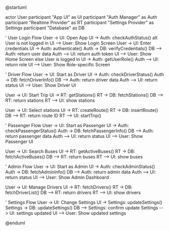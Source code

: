 @startuml

actor User
participant "App UI" as UI
participant "Auth Manager" as Auth
participant "Realtime Provider" as RT
participant "Settings Provider" as Settings
participant "Database" as DB

' User Login Flow
User -> UI: Open App
UI -> Auth: checkAuthStatus()
alt User is not logged in
    UI --> User: Show Login Screen
    User -> UI: Enter credentials
    UI -> Auth: authenticate()
    Auth -> DB: verifyCredentials()
    DB --> Auth: return user data
    Auth --> UI: return auth token
    UI --> User: Show Home Screen
else User is logged in
    UI -> Auth: getUserRole()
    Auth --> UI: return role
    UI --> User: Show Role-specific Screen

' Driver Flow
User -> UI: Start as Driver
UI -> Auth: checkDriverStatus()
Auth -> DB: fetchDriverInfo()
DB --> Auth: return driver data
Auth --> UI: return status
UI --> User: Show Driver UI

User -> UI: Start Trip
UI -> RT: getStations()
RT -> DB: fetchStations()
DB --> RT: return stations
RT --> UI: show stations

User -> UI: Select stations
UI -> RT: createRoute()
RT -> DB: insertRoute()
DB --> RT: return route ID
RT --> UI: startTrip()

' Passenger Flow
User -> UI: Start as Passenger
UI -> Auth: checkPassengerStatus()
Auth -> DB: fetchPassengerInfo()
DB --> Auth: return passenger data
Auth --> UI: return status
UI --> User: Show Passenger UI

User -> UI: Search Buses
UI -> RT: getActiveBuses()
RT -> DB: fetchActiveBuses()
DB --> RT: return buses
RT --> UI: show buses

' Admin Flow
User -> UI: Start as Admin
UI -> Auth: checkAdminStatus()
Auth -> DB: fetchAdminInfo()
DB --> Auth: return admin data
Auth --> UI: return status
UI --> User: Show Admin Dashboard

User -> UI: Manage Drivers
UI -> RT: fetchDrivers()
RT -> DB: fetchDriverList()
DB --> RT: return drivers
RT --> UI: show drivers

' Settings Flow
User -> UI: Change Settings
UI -> Settings: updateSettings()
Settings -> DB: updateSettings()
DB --> Settings: confirm update
Settings --> UI: settings updated
UI --> User: Show updated settings

@enduml
